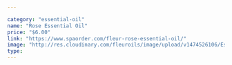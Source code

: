 ```yaml
---

category: "essential-oil"
name: "Rose Essential Oil"
price: "$6.00"
link: "https://www.spaorder.com/fleur-rose-essential-oil/"
image: "http://res.cloudinary.com/fleuroils/image/upload/v1474526106/Essential%20Oil/rose.jpg"
type: 
---
```

